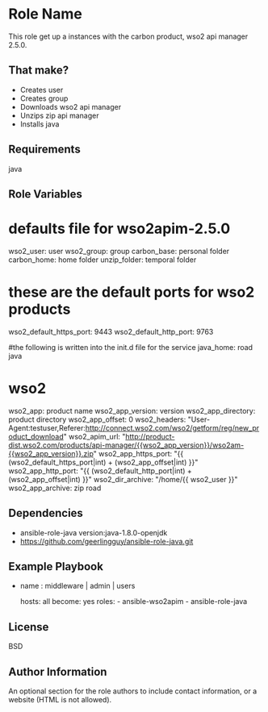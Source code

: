 Role Name
=========

This role get up a instances with the carbon product, wso2 api manager 2.5.0.

That make?
------------

- Creates user
- Creates group
- Downloads wso2 api manager
- Unzips zip api manager
- Installs java

Requirements
------------
java

Role Variables
--------------

# defaults file for wso2apim-2.5.0

wso2_user: user
wso2_group: group
carbon_base: personal folder
carbon_home: home folder
unzip_folder: temporal folder

# these are the default ports for wso2 products
wso2_default_https_port: 9443
wso2_default_http_port: 9763

#the following is written into the init.d file for the service
java_home: road java

# wso2
wso2_app: product name
wso2_app_version: version
wso2_app_directory: product directory 
wso2_app_offset: 0
wso2_headers: "User-Agent:testuser,Referer:http://connect.wso2.com/wso2/getform/reg/new_product_download"
wso2_apim_url: "http://product-dist.wso2.com/products/api-manager/{{wso2_app_version}}/wso2am-{{wso2_app_version}}.zip"
wso2_app_https_port: "{{ (wso2_default_https_port|int) + (wso2_app_offset|int) }}"
wso2_app_http_port: "{{ (wso2_default_http_port|int) + (wso2_app_offset|int) }}"
wso2_dir_archive: "/home/{{ wso2_user }}"
wso2_app_archive: zip road

Dependencies
------------

- ansible-role-java version:java-1.8.0-openjdk
- https://github.com/geerlingguy/ansible-role-java.git

Example Playbook
----------------

- name : middleware | admin | users

  hosts: all
  become: yes
  roles:
          - ansible-wso2apim
          - ansible-role-java

License
-------

BSD

Author Information
------------------

An optional section for the role authors to include contact information, or a website (HTML is not allowed).

